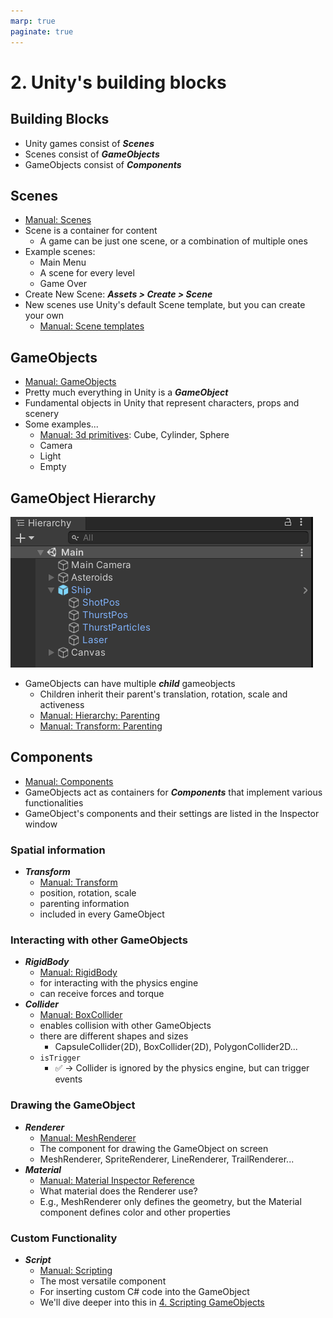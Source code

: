 ```yaml
---
marp: true
paginate: true
---
```

<!-- headingDivider: 3 -->
<!-- class: default -->

# 2. Unity's building blocks

## Building Blocks

* Unity games consist of ***Scenes***
* Scenes consist of ***GameObjects***
* GameObjects consist of ***Components*** 

## Scenes

* [Manual: Scenes](https://docs.unity3d.com/Manual/CreatingScenes.html)
* Scene is a container for content
  * A game can be just one scene, or a combination of multiple ones
* Example scenes:
  * Main Menu
  * A scene for every level
  * Game Over
* Create New Scene: ***Assets > Create > Scene***
* New scenes use Unity's default Scene template, but you can create your own
  * [Manual: Scene templates](https://docs.unity3d.com/Manual/scene-templates.html)

## GameObjects

* [Manual: GameObjects](https://docs.unity3d.com/Manual/GameObjects.html)
* Pretty much everything in Unity is a ***GameObject***
* Fundamental objects in Unity that represent characters, props and scenery
* Some examples...
  * [Manual: 3d primitives](https://docs.unity3d.com/Manual/PrimitiveObjects.html): Cube, Cylinder, Sphere
  * Camera
  * Light
  * Empty


## GameObject Hierarchy

![](imgs/gameobject-hierarchy.png)

* GameObjects can have multiple ***child*** gameobjects
  * Children inherit their parent's translation, rotation, scale and activeness
  * [Manual: Hierarchy: Parenting](https://docs.unity3d.com/Manual/Hierarchy.html#Parenting)
  * [Manual: Transform: Parenting](https://docs.unity3d.com/Manual/class-Transform.html#Parenting)


## Components
* [Manual: Components](https://docs.unity3d.com/Manual/Components.html)
* GameObjects act as containers for ***Components*** that implement various functionalities
* GameObject's components and their settings are listed in the Inspector window
### Spatial information

* ***Transform***
  * [Manual: Transform](https://docs.unity3d.com/Manual/class-Transform.html)
  * position, rotation, scale
  * parenting information
  * included in every GameObject

### Interacting with other GameObjects

* ***RigidBody***
  * [Manual: RigidBody](https://docs.unity3d.com/Manual/class-Rigidbody.html)
  * for interacting with the physics engine
  * can receive forces and torque
* ***Collider***
  * [Manual: BoxCollider](https://docs.unity3d.com/Manual/class-BoxCollider.html)
  * enables collision with other GameObjects
  * there are different shapes and sizes
    * CapsuleCollider(2D), BoxCollider(2D), PolygonCollider2D...
  * `isTrigger`
    * ✅ -> Collider is ignored by the physics engine, but can trigger events 


### Drawing the GameObject

* ***Renderer***
  * [Manual: MeshRenderer](https://docs.unity3d.com/Manual/class-MeshRenderer.html)
  * The component for drawing the GameObject on screen
  * MeshRenderer, SpriteRenderer, LineRenderer, TrailRenderer...
* ***Material***
  * [Manual: Material Inspector Reference](https://docs.unity3d.com/Manual/class-Material.html)
  * What material does the Renderer use?
  * E.g., MeshRenderer only defines the geometry, but the Material component defines color and other properties

### Custom Functionality

* ***Script***
  * [Manual: Scripting](https://docs.unity3d.com/Manual/ScriptingSection.html)
  * The most versatile component
  * For inserting custom C# code into the GameObject
  * We'll dive deeper into this in [4. Scripting GameObjects](4-scripting-gameobjects.md)
